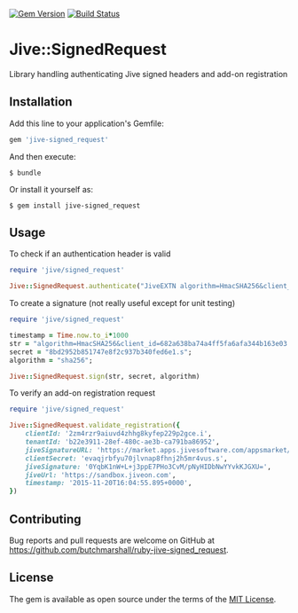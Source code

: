 [![Gem Version](https://badge.fury.io/rb/ruby-jive-signed_request.svg)](http://badge.fury.io/rb/active_record_survey_api)
[![Build Status](https://travis-ci.org/butchmarshall/ruby-jive-signed_request.svg?branch=master)](https://travis-ci.org/butchmarshall/ruby-jive-signed_request)

# Jive::SignedRequest

Library handling authenticating Jive signed headers and add-on registration

## Installation

Add this line to your application's Gemfile:

```ruby
gem 'jive-signed_request'
```

And then execute:

    $ bundle

Or install it yourself as:

    $ gem install jive-signed_request

## Usage

To check if an authentication header is valid

```ruby
require 'jive/signed_request'

Jive::SignedRequest.authenticate("JiveEXTN algorithm=HmacSHA256&client_id=682a638ba74a4ff5fa6afa344b163e03.i&jive_url=https%3A%2F%2Fsandbox.jiveon.com%3A8443&tenant_id=b22e3911-28ef-480c-ae3b-ca791ba86952&timestamp=1436646990000&signature=GjQpEvBUoqUldgUk5bkUUrfwwUYIOcnh4IvQaDEQ4p8%3D", "8bd2952b851747e8f2c937b340fed6e1.s")
```

To create a signature (not really useful except for unit testing)

```ruby
require 'jive/signed_request'

timestamp = Time.now.to_i*1000
str = "algorithm=HmacSHA256&client_id=682a638ba74a4ff5fa6afa344b163e03.i&jive_url=https%3A%2F%2Fsandbox.jiveon.com%3A8443&tenant_id=b22e3911-28ef-480c-ae3b-ca791ba86952&timestamp=#{timestamp}";
secret = "8bd2952b851747e8f2c937b340fed6e1.s";
algorithm = "sha256";

Jive::SignedRequest.sign(str, secret, algorithm)
```

To verify an add-on registration request

```ruby
require 'jive/signed_request'

Jive::SignedRequest.validate_registration({
	clientId: '2zm4rzr9aiuvd4zhhg8kyfep229p2gce.i',
	tenantId: 'b22e3911-28ef-480c-ae3b-ca791ba86952',
	jiveSignatureURL: 'https://market.apps.jivesoftware.com/appsmarket/services/rest/jive/instance/validation/8ce5c231-fab8-46b1-b8b2-fc65deccbb5d',
	clientSecret: 'evaqjrbfyu70jlvnap8fhnj2h5mr4vus.s',
	jiveSignature: '0YqbK1nW+L+j3ppE7PHo3CvM/pNyHIDbNwYYvkKJGXU=',
	jiveUrl: 'https://sandbox.jiveon.com',
	timestamp: '2015-11-20T16:04:55.895+0000',
})
```

## Contributing

Bug reports and pull requests are welcome on GitHub at https://github.com/butchmarshall/ruby-jive-signed_request.


## License

The gem is available as open source under the terms of the [MIT License](http://opensource.org/licenses/MIT).

